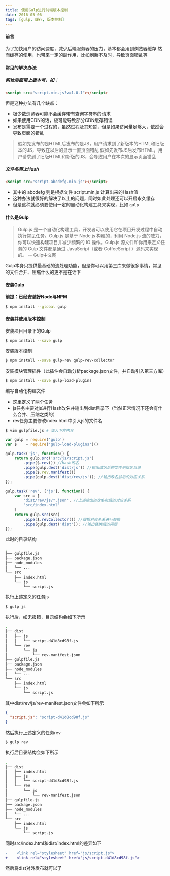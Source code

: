 ```yaml
---
title: 使用Gulp进行前端版本控制
date: 2016-05-06
tags: [gulp, 缓存, 版本控制]
---
```


#### **前言**

为了加快用户的访问速度，减少后端服务器的压力，基本都会用到浏览器缓存
然而缓存的使用，也带来一定的副作用，比如刷新不及时，导致页面错乱等

#### **常见的解决办法**

##### 网址后面带上版本号，如：

```html
<script src="script.min.js?v=1.0.1"></script>
```

但是这种办法有几个缺点：
* 极少数浏览器可能不会缓存带有查询字符串的请求
* 如果使用CDN的话，极可能导致部分CDN缓存错误
* 发布是需要一个过程的，虽然过程及其短暂，但是如果访问量足够大，依然会导致页面的错乱
> 假如先发布的是HTML后发布的是JS，用户请求到了新版本的HTML和旧版本的JS，导致在以后的显示一直页面错乱
> 假如先发布JS后发布HTML，用户请求到了旧版HTML和新版的JS，会导致用户在本次的显示页面错乱

##### 文件名带上Hash

```html
<script src="script-abcdefg.min.js"></script>
```

* 其中的 abcdefg 则是根据文件 script.min.js 计算出来的Hash值
* 这种办法就很好的解决了以上的问题，同时如此处理还可以开启永久缓存
* 但是这种就必须要使用一定的自动化构建工具来实现，比如 `gulp`

<!-- more -->

#### **什么是Gulp**

> Gulp.js 是一个自动化构建工具，开发者可以使用它在项目开发过程中自动执行常见任务。Gulp.js 是基于 Node.js 构建的，利用 Node.js 流的威力，你可以快速构建项目并减少频繁的 IO 操作。Gulp.js 源文件和你用来定义任务的 Gulp 文件都是通过 JavaScript（或者 CoffeeScript ）源码来实现的。 -- Gulp中文网

Gulp本身只提供最基础的流处理功能，但是你可以用第三库来做很多事情，常见的文件合并、压缩什么的更不是在话下


#### **安装Gulp**

**前提：已经安装好Node与NPM**

```bash
$ npm install --global gulp
```

#### **安装并使用版本控制**

安装项目目录下的Gulp
```bash
$ npm install --save gulp
```

安装版本控制
```bash
$ npm install --save gulp-rev gulp-rev-collector
```

安装模块管理插件（此插件会自动分析package.json文件，并自动引入第三方库）
```bash
$ npm install --save gulp-load-plugins
```

编写自动化构建文件
* 这里定义了两个任务
* js任务主要对js进行Hash改名并输出到dist目录下（当然正常情况下还会有什么合并、压缩之类的）
* rev任务主要修改index.html中引入js的文件名
```bash
$ vim gulpfile.js # 填入下方内容
```
```javascript
var gulp = require('gulp')
var $    = require('gulp-load-plugins')()

gulp.task('js', function() {
    return gulp.src('src/js/script.js')
        .pipe($.rev()) //Hash改名
        .pipe(gulp.dest('dist/js')) //输出改名后的文件到指定目录
        .pipe($.rev.manifest())
        .pipe(gulp.dest('dist/rev/js')); //输出改名前后的对应关系
});

gulp.task('rev', ['js'], function() {
    var src = [
        'dist/rev/js/*.json', //上述输出的改名前后的对应关系
        'src/index.html'
    ]
    return gulp.src(src)
        .pipe($.revCollector()) //根据对应关系进行替换
        .pipe(gulp.dest('dist')); //输出替换后的问题
});
```

此时的目录结构
```bash
.
├── gulpfile.js
├── package.json
├── node_modules
│   └── ...
└── src
    ├── index.html
    └── js
        └── script.js
```

执行上述定义的任务js
```bash
$ gulp js
```

执行后，如无报错，目录结构会如下所示
```bash
.
├── dist
│   ├── js
│   │   └── script-d41d8cd98f.js
│   └── rev
│       └── js
│           └── rev-manifest.json
├── gulpfile.js
├── package.json
├── node_modules
│   └── ...
└── src
    ├── index.html
    └── js
        └── script.js
```

其中dist/rev/js/rev-manifest.json文件会如下所示
```json
{
  "script.js": "script-d41d8cd98f.js"
}
```

然后执行上述定义的任务rev
```bash
$ gulp rev
```

执行后目录结构会如下所示
```bash
.
├── dist
│   ├── index.html
│   ├── js
│   │   └── script-d41d8cd98f.js
│   └── rev
│       └── js
│           └── rev-manifest.json
├── gulpfile.js
├── package.json
├── node_modules
│   └── ...
└── src
    ├── index.html
    └── js
        └── script.js
```

同时src/index.html和dist/index.html的差异如下
```diff
-    <link rel="stylesheet" href="js/script.js">
+    <link rel="stylesheet" href="js/script-d41d8cd98f.js">
```

然后将dist对外发布就可以了
